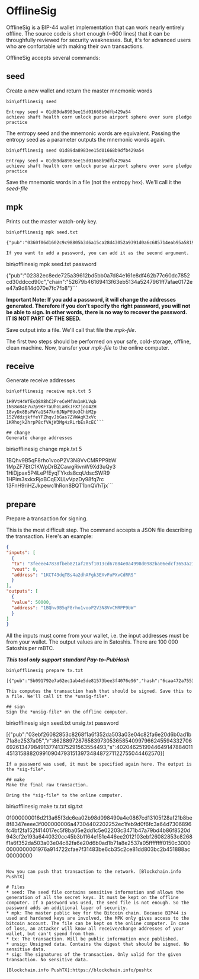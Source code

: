 # OfflineSig

OfflineSig is a BIP-44 wallet implementation that can work nearly entirely offline. The source code is short enough (~600 lines) that it can be throughfully reviewed for security weaknesses.
But, it's for advanced users who are confortable with making their own transactions.

OfflineSig accepts several commands:

## seed
Create a new wallet and return the master mnemonic words
```
bin\offlinesig seed

Entropy seed = 01d89da8983ee15d01668b9dfb429a54
achieve shaft health corn unlock purse airport sphere over sure pledge practice
```
The entropy seed and the mnemonic words are equivalent. Passing the entropy seed as a parameter outputs the mnemonic words again.

```
bin\offlinesig seed 01d89da8983ee15d01668b9dfb429a54

Entropy seed = 01d89da8983ee15d01668b9dfb429a54
achieve shaft health corn unlock purse airport sphere over sure pledge practice
```

Save the mnemonic words in a file (not the entropy hex). We'll call it the *seed-file*

## mpk
Prints out the master watch-only key.

```
bin\offlinesig mpk seed.txt

{"pub":"0360f06d1602c9c98805b3d6a15ca28d43052a9391d0a6c685714eab95a5819180","chain":"7bcaded5bd50a4ef33d720e59c458f2a6d328574c16586f3c0820b25a118c735"}```

If you want to add a password, you can add it as the second argument.

```
bin\offlinesig mpk seed.txt password

{"pub":"02382ec8ede725a39612bd5bb0a7d84e161e8df462b77c60dc7852cd30ddccd90c","chain":"52679b46169413f63eb5134a5247961ff7afae0172ee47a9d814d070e7fc7fb8"}```

**Important Note: If you add a password, it will change the addresses generated. Therefore if you don't specify the right password, you will not be able to sign. In other words, there is no way to recover the password. IT IS NOT PART OF THE SEED.**

Save output into a file. We'll call that file the *mpk-file*.

The first two steps should be performed on your safe, cold-storage, offline, clean machine.
Now, transfer your *mpk-file* to the online computer.

## receive
Generate receive addresses

```
bin\offlinesig receive mpk.txt 5

1H9VtH4WfEsQ8A8hC2PreCeMfVm1mKLVqb
1NS8o84E7u7p9KF7aUhGLaRkJFX7joU4ZH
18vyDx8BsFWYa1S47kn6JNpP6Uo3ChbM2p
152VddzjkffeYFZhqvJbGas7ZVWAqK3xVc
1KRhojk2hrpP8cfVAjW3Mg4zRLrbEsRcEC```

## change
Generate change addresses

```
bin\offlinesig change mpk.txt 5

1BQhv9B5qF8rho1vooP2V3N8VvCMRPP9bW
1MpZF7BtC1KWpDrBZCawgRivnW9Xd3uQy3
1HiDjpax5P4LePfEyqTYkds8cqUdscSWR9
1HPim3sxkxRjoBCqEXLLvVpzDy98fq7rc
13FnH9riHZJkpewc1hRon8BQT1bnQVhTjx```

## prepare
Prepare a transaction for signing.

This is the most difficult step. The command accepts a JSON file describing the transaction. Here's an example:

```json
{
"inputs": [
  { 
  "tx": "3feeee47838fbeb821af285f1013cd67084e0a4998d0982ba06edcf3653a216d",
  "vout": 0,
  "address": "1KCT43dqTBs4a2dhAFgk3EXvFuPXvCdRRS"
  }
],
"outputs": [
  {
  "value": 50000,
  "address": "1BQhv9B5qF8rho1vooP2V3N8VvCMRPP9bW"
  }
]
}
```
All the inputs must come from your wallet, i.e. the input addresses must be from your wallet.
The output values are in Satoshis. There are 100 000 Satoshis per mBTC.

***This tool only support standard Pay-to-PubHash***

```
bin\offlinesig prepare tx.txt

[{"pub":"5b091792e7a62ec1ab4e5de81573bee3f4076e96","hash":"6caa472a75537399540a07fa16200fdc882e73cd60efba5dbdf3fe5ab32377fc"}]```

This computes the transaction hash that should be signed. Save this to a file. We'll call it the *unsig-file*.

## sign
Sign the *unsig-file* on the offline computer. 

```
bin\offlinesig sign seed.txt unsig.txt password

[{"pub":"03ebf26082853c8268f1a6f352da503a03e04c82fa6e20d6b0ad1b71a8e2537a05","r":86288972876583973053658540997966245594332706692613479849137741375291563554493,"s":4020462519944649147884011451315888209910904793151397348487271122755044462570}]
```
If a password was used, it must be specified again here. The output is the *sig-file*.

## make
Make the final raw transaction.

Bring the *sig-file* to the online computer.

```
bin\offlinesig make tx.txt sig.txt

01000000016d213a65f3dc6ea02b98d098490a4e0867cd13105f28af21b8be8f8347eeee3f000000006a47304402202252ec1feb9d0f6fc3a64d7306896fc4bf2fa152f414017ec5f8ba05e2dd1c5e02203c3471b47a79bd4b86f8520d943cf2e193a6440320cc45b3b1164e151e446ee2012103ebf26082853c8268f1a6f352da503a03e04c82fa6e20d6b0ad1b71a8e2537a05ffffffff0150c30000000000001976a914722cfae7f31483be6cb35c2ce81dd803bc2b451888ac00000000
```

Now you can push that transaction to the network. [Blockchain.info PushTX]

# Files
* seed: The seed file contains sensitive information and allows the generation of all the secret keys. It must be kept on the offline computer. If a password was used, the seed file is not enough. So the password adds an additional layer of security. 
* mpk: The master public key for the Bitcoin chain. Because BIP44 is used and hardened keys are involved, the MPK only gives access to the bitcoin account. The file can be kept on the online computer. In case of loss, an attacker will know all receive/change addresses of your wallet, but can't spend from them.
* tx: The transaction. Will be public information once published.
* unsig: Unsigned data. Contains the digest that should be signed. No sensitive data.
* sig: The signatures of the transaction. Only valid for the given transaction. No sensitive data.

[Blockchain.info PushTX]:https://blockchain.info/pushtx

